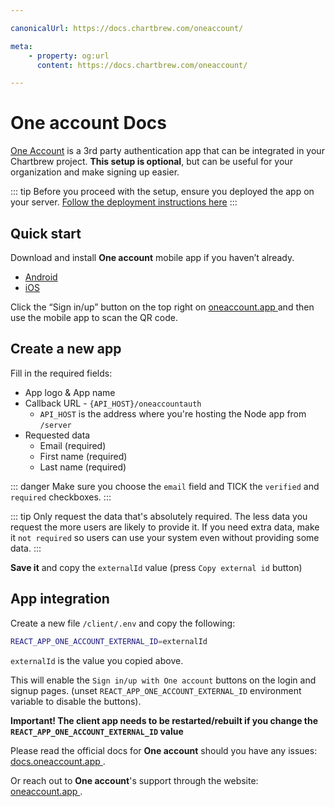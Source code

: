 ```yaml
---

canonicalUrl: https://docs.chartbrew.com/oneaccount/

meta: 
    - property: og:url
      content: https://docs.chartbrew.com/oneaccount/

---
```


# One account Docs

[One Account](https://oneaccount.app/) is a 3rd party authentication app that can be integrated in your Chartbrew project. **This setup is optional**, but can be useful for your organization and make signing up easier.

::: tip
  Before you proceed with the setup, ensure you deployed the app on your server. [Follow the deployment instructions here](/deployment)
:::

## Quick start

Download and install **One account** mobile app if you haven’t already.
- [Android ](https://play.google.com/store/apps/details?id=com.oila.oneaccount)
- [iOS ](https://apps.apple.com/de/app/one-account/id1428861716?l=en)

Click the “Sign in/up” button on the top right on [oneaccount.app ](https://oneaccount.app) and then use the mobile app to scan the QR code.

## Create a new app

Fill in the required fields:
  - App logo & App name
  - Callback URL - `{API_HOST}/oneaccountauth`
    - `API_HOST` is the address where you're hosting the Node app from `/server`
  - Requested data
    - Email (required)
    - First name (required)
    - Last name (required)

::: danger
  Make sure you choose the `email` field and TICK the `verified` and `required` checkboxes.
:::

::: tip
  Only request the data that's absolutely required. The less data you request the more users are likely to provide it. If you need extra data, make it `not required` so users can use your system even without providing some data. 
:::

**Save it** and copy the `externalId` value (press `Copy external id` button)

## App integration

Create a new file `/client/.env` and copy the following:

```sh
REACT_APP_ONE_ACCOUNT_EXTERNAL_ID=externalId
```

`externalId` is the value you copied above.

This will enable the `Sign in/up with One account` buttons on the login and signup pages. (unset `REACT_APP_ONE_ACCOUNT_EXTERNAL_ID` environment variable to disable the buttons).

**Important! The client app needs to be restarted/rebuilt if you change the `REACT_APP_ONE_ACCOUNT_EXTERNAL_ID` value**

Please read the official docs for **One account** should you have any issues: [docs.oneaccount.app ](https://docs.oneaccount.app).

Or reach out to **One account**'s support through the website: [oneaccount.app ](https://oneaccount.app).